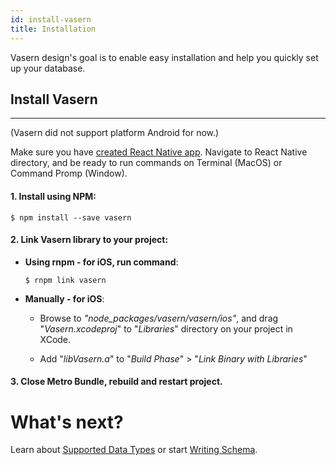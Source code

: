 ```yaml
---
id: install-vasern
title: Installation
---
```


Vasern design's goal is to enable easy installation and help you quickly set up your database.


## Install Vasern

---

(Vasern did not support platform Android for now.)

Make sure you have [created React Native app](https://facebook.github.io/react-native/docs/getting-started.html). Navigate to React Native directory, and be ready to run commands on Terminal (MacOS) or Command Promp (Window).

#### 1. Install using NPM:

```ssh
$ npm install --save vasern
```

#### 2. Link Vasern library to your project:

- **Using rnpm - for iOS, run command**:

    ```ssh
    $ rnpm link vasern
    ```

- **Manually - for iOS**:

    - Browse to _"node_packages/vasern/vasern/ios"_, and drag "_Vasern.xcodeproj_" to "_Libraries_" directory on your project in XCode.

    - Add "_libVasern.a_" to "_Build Phase_" > "_Link Binary with Libraries_"


#### 3. Close Metro Bundle, rebuild and restart project.

# What's next?

Learn about [Supported Data Types](supported-data-types.md) or start [Writing Schema](write-schema.md).
